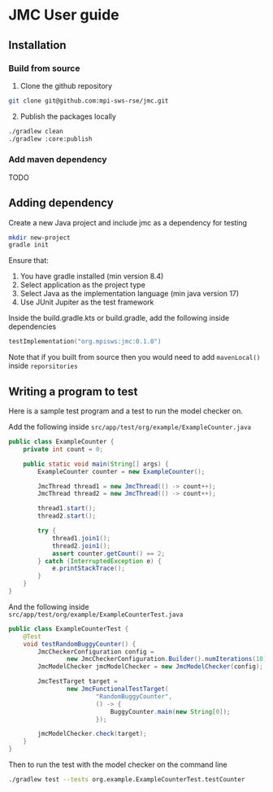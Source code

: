 # JMC User guide

## Installation

### Build from source

1. Clone the github repository

```bash
git clone git@github.com:mpi-sws-rse/jmc.git
```

2. Publish the packages locally

```bash
./gradlew clean
./gradlew :core:publish
```

### Add maven dependency

TODO

## Adding dependency

Create a new Java project and include jmc as a dependency for testing

```bash
mkdir new-project
gradle init
```

Ensure that:

1. You have gradle installed (min version 8.4)
2. Select application as the project type
3. Select Java as the implementation language (min java version 17)
4. Use JUnit Jupiter as the test framework

Inside the build.gradle.kts or build.gradle, add the following inside dependencies

```kotlin
testImplementation("org.mpisws:jmc:0.1.0")
```

Note that if you built from source then you would need to add `mavenLocal()` inside `reporsitories`

## Writing a program to test

Here is a sample test program and a test to run the model checker on.

Add the following inside `src/app/test/org/example/ExampleCounter.java`

```java
public class ExampleCounter {
    private int count = 0;

    public static void main(String[] args) {
        ExampleCounter counter = new ExampleCounter();

        JmcThread thread1 = new JmcThread(() -> count++);
        JmcThread thread2 = new JmcThread(() -> count++);

        thread1.start();
        thread2.start();

        try {
            thread1.join1();
            thread2.join1();
            assert counter.getCount() == 2;
        } catch (InterruptedException e) {
            e.printStackTrace();
        }
    }
}
```

And the following inside `src/app/test/org/example/ExampleCounterTest.java`

```java
public class ExampleCounterTest {
    @Test
    void testRandomBuggyCounter() {
        JmcCheckerConfiguration config =
                new JmcCheckerConfiguration.Builder().numIterations(10).build();
        JmcModelChecker jmcModelChecker = new JmcModelChecker(config);

        JmcTestTarget target =
                new JmcFunctionalTestTarget(
                        "RandomBuggyCounter",
                        () -> {
                            BuggyCounter.main(new String[0]);
                        });

        jmcModelChecker.check(target);
    }
}
```

Then to run the test with the model checker on the command line

```bash
./gradlew test --tests org.example.ExampleCounterTest.testCounter
```
